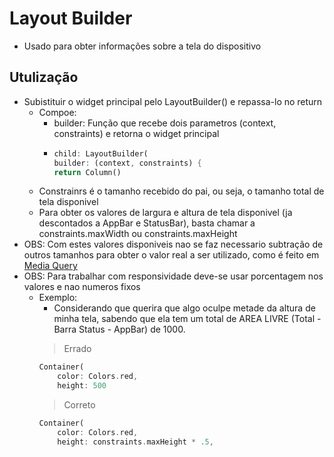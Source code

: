 # Layout Builder
-   Usado para obter informações sobre a tela do dispositivo
## Utulização
- Subistituir o widget principal pelo LayoutBuilder() e repassa-lo no return
    - Compoe:
        - builder: Função que recebe dois parametros (context, constraints) e retorna o widget principal
        -   ```dart
            child: LayoutBuilder(
            builder: (context, constraints) {
            return Column()
            ```
    - Constrainrs é o tamanho recebido do pai, ou seja, o tamanho total de tela disponivel
    - Para obter os valores de largura e altura de tela disponivel (ja descontados a AppBar e StatusBar), basta chamar a constraints.maxWidth ou constraints.maxHeight
- OBS: Com estes valores disponiveis nao se faz necessario subtração de outros tamanhos para obter o valor real a ser utilizado, como é feito em [Media Query](./MediaQuery.md)
- OBS: Para trabalhar com responsividade deve-se usar porcentagem nos valores e nao numeros fixos
    -   Exemplo:
        - Considerando que querira que algo oculpe metade da altura de minha tela, sabendo que ela tem um total de AREA LIVRE (Total - Barra Status - AppBar) de 1000.
        > Errado
        ```dart
        Container(
            color: Colors.red,
            height: 500
        ```
        >Correto
        ```dart
        Container(
            color: Colors.red,
            height: constraints.maxHeight * .5,
        ```